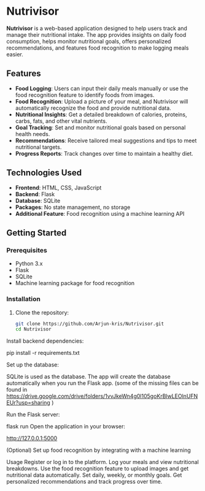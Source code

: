 # Nutrivisor

**Nutrivisor** is a web-based application designed to help users track and manage their nutritional intake. The app provides insights on daily food consumption, helps monitor nutritional goals, offers personalized recommendations, and features food recognition to make logging meals easier.

## Features

- **Food Logging**: Users can input their daily meals manually or use the food recognition feature to identify foods from images.
- **Food Recognition**: Upload a picture of your meal, and Nutrivisor will automatically recognize the food and provide nutritional data.
- **Nutritional Insights**: Get a detailed breakdown of calories, proteins, carbs, fats, and other vital nutrients.
- **Goal Tracking**: Set and monitor nutritional goals based on personal health needs.
- **Recommendations**: Receive tailored meal suggestions and tips to meet nutritional targets.
- **Progress Reports**: Track changes over time to maintain a healthy diet.

## Technologies Used

- **Frontend**: HTML, CSS, JavaScript
- **Backend**: Flask
- **Database**: SQLite
- **Packages**: No state management, no storage
- **Additional Feature**: Food recognition using a machine learning API

## Getting Started

### Prerequisites

- Python 3.x
- Flask
- SQLite
- Machine learning package for food recognition


### Installation

1. Clone the repository:

   ```bash
   git clone https://github.com/Arjun-kris/Nutrivisor.git
   cd Nutrivisor
Install backend dependencies:


pip install -r requirements.txt


Set up the database:

SQLite is used as the database. The app will create the database automatically when you run the Flask app.
(some of the missing files can be found in https://drive.google.com/drive/folders/1vvJkeWn4g0l105goKrBlwLEOlnUFNEUr?usp=sharing )


Run the Flask server:


flask run
Open the application in your browser:

http://127.0.0.1:5000

(Optional) Set up food recognition by integrating with a machine learning

Usage
Register or log in to the platform.
Log your meals and view nutritional breakdowns.
Use the food recognition feature to upload images and get nutritional data automatically.
Set daily, weekly, or monthly goals.
Get personalized recommendations and track progress over time.
